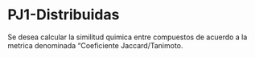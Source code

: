 # PJ1-Distribuidas
Se desea calcular la similitud quimica entre compuestos de acuerdo a la metrica denominada “Coeficiente Jaccard/Tanimoto.